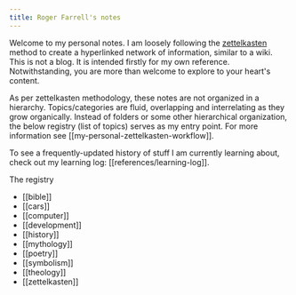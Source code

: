 ```yaml
---
title: Roger Farrell's notes
---
```


Welcome to my personal notes. I am loosely following the [zettelkasten](https://zettelkasten.de/overview/) method to create a hyperlinked network of information, similar to a wiki. This is not a blog. It is intended firstly for my own reference. Notwithstanding, you are more than welcome to explore to your heart's content.

As per zettelkasten methodology, these notes are not organized in a hierarchy. Topics/categories are fluid, overlapping and interrelating as they grow organically. Instead of folders or some other hierarchical organization, the below registry (list of topics) serves as my entry point. For more information see [[my-personal-zettelkasten-workflow]].

To see a frequently-updated history of stuff I am currently learning about, check out my learning log: [[references/learning-log]].

 The registry

- [[bible]]
- [[cars]]
- [[computer]]
- [[development]]
- [[history]]
- [[mythology]]
- [[poetry]]
- [[symbolism]]
- [[theology]]
- [[zettelkasten]]
